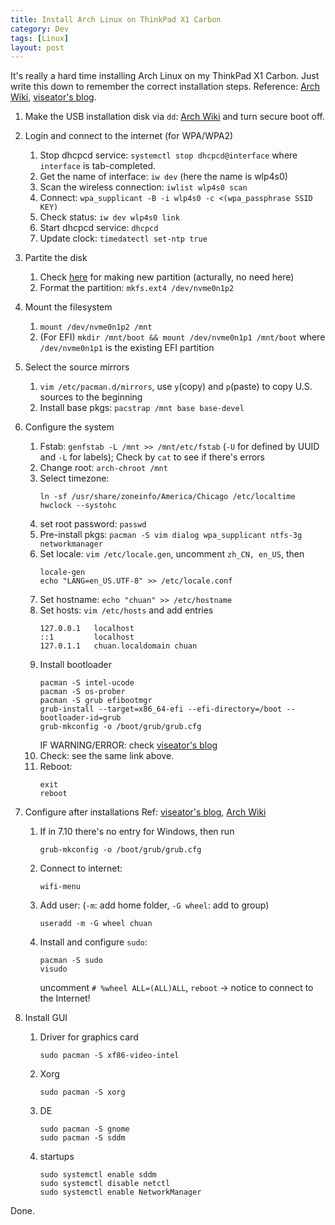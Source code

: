 ```yaml
---
title: Install Arch Linux on ThinkPad X1 Carbon
category: Dev
tags: [Linux]
layout: post
---
```


It's really a hard time installing Arch Linux on my ThinkPad X1 Carbon. Just write this down to remember the correct installation steps. Reference: [Arch Wiki](https://wiki.archlinux.org/index.php/Installation_guide), [viseator's blog](https://www.viseator.com/2017/05/17/arch_install/).

<!-- more -->

1. Make the USB installation disk via `dd`: [Arch Wiki](https://wiki.archlinux.org/index.php/USB_flash_installation_media#Using_dd) and turn secure boot off.

2. Login and connect to the internet (for WPA/WPA2)
    1. Stop dhcpcd service: 
        `systemctl stop dhcpcd@interface` where `interface` is tab-completed.
    2. Get the name of interface: 
        `iw dev` (here the name is wlp4s0)
    3. Scan the wireless connection: 
        `iwlist wlp4s0 scan`
    4. Connect: 
        `wpa_supplicant -B -i wlp4s0 -c <(wpa_passphrase SSID KEY)`
    5. Check status: 
        `iw dev wlp4s0 link`
    6. Start dhcpcd service: 
        `dhcpcd`
    7. Update clock:
        `timedatectl set-ntp true`
4. Partite the disk
    1. Check [here](https://www.viseator.com/2017/05/17/arch_install/#%E5%88%86%E5%8C%BA%E4%B8%8E%E6%A0%BC%E5%BC%8F%E5%8C%96) for making new partition (acturally, no need here)
    2. Format the partition: 
        `mkfs.ext4 /dev/nvme0n1p2`
5. Mount the filesystem
    1. `mount /dev/nvme0n1p2 /mnt`
    2. (For EFI) `mkdir /mnt/boot && mount /dev/nvme0n1p1 /mnt/boot` where `/dev/nvme0n1p1` is the existing EFI partition
6. Select the source mirrors
    1. `vim /etc/pacman.d/mirrors`, use `y`(copy) and `p`(paste) to copy U.S. sources to the beginning
    2. Install base pkgs: 
        `pacstrap /mnt base base-devel`
7. Configure the system
    1. Fstab: 
        `genfstab -L /mnt >> /mnt/etc/fstab` (`-U` for defined by UUID and `-L` for labels); Check by `cat` to see if there's errors
    2. Change root: 
        `arch-chroot /mnt`
    3. Select timezone: 
        ```
        ln -sf /usr/share/zoneinfo/America/Chicago /etc/localtime
        hwclock --systohc
        ```
    4. set root password: 
        `passwd`
    5. Pre-install pkgs: 
        `pacman -S vim dialog wpa_supplicant ntfs-3g networkmanager`
    6. Set locale: 
        `vim /etc/locale.gen`, uncomment `zh_CN, en_US`, then
        ```
        locale-gen
        echo "LANG=en_US.UTF-8" >> /etc/locale.conf
        ```
    7. Set hostname: `echo "chuan" >> /etc/hostname`
    8. Set hosts: 
        `vim /etc/hosts` and add entries
        ```
        127.0.0.1   localhost
        ::1         localhost
        127.0.1.1   chuan.localdomain chuan
        ```
    9. Install bootloader
        ```
        pacman -S intel-ucode
        pacman -S os-prober
        pacman -S grub efibootmgr
        grub-install --target=x86_64-efi --efi-directory=/boot --bootloader-id=grub
        grub-mkconfig -o /boot/grub/grub.cfg
        ```
        IF WARNING/ERROR: check [viseator's blog](https://www.viseator.com/2017/05/17/arch_install/#%E5%A6%82%E6%9E%9C%E4%B8%BAEFI-GPT%E5%BC%95%E5%AF%BC%E6%96%B9%E5%BC%8F%EF%BC%9A)
    10. Check: see the same link above.
    11. Reboot:
        ```
        exit
        reboot
        ```
8. Configure after installations Ref: [viseator's blog](https://www.viseator.com/2017/05/19/arch_setup/), [Arch Wiki](https://wiki.archlinux.org/index.php/General_recommendations)
    1. If in 7.10 there's no entry for Windows, then run 
        ```
        grub-mkconfig -o /boot/grub/grub.cfg
        ```
    2. Connect to internet:
        ```
        wifi-menu
        ```
    3. Add user: (`-m`: add home folder, `-G wheel`: add to group)
        ```
        useradd -m -G wheel chuan
        ```
    4. Install and configure `sudo`:
        ```
        pacman -S sudo
        visudo
        ```
        uncomment `# %wheel ALL=(ALL)ALL`, `reboot` -> notice to connect to the Internet!
9. Install GUI
    1. Driver for graphics card
        ```
        sudo pacman -S xf86-video-intel
        ```
    2. Xorg
        ```
        sudo pacman -S xorg
        ```
    3. DE
        ```
        sudo pacman -S gnome
        sudo pacman -S sddm
        ```
    4. startups
        ```
        sudo systemctl enable sddm
        sudo systemctl disable netctl
        sudo systemctl enable NetworkManager
        ```

Done.